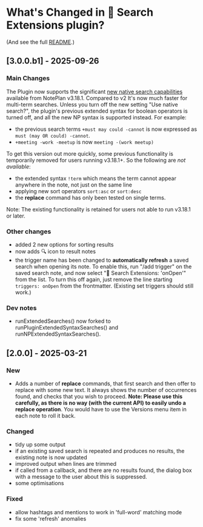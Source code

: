 # What's Changed in 🔎 Search Extensions plugin?
(And see the full [README](https://github.com/NotePlan/plugins/tree/main/jgclark.SearchExtensions).)
<!-- Main description: Allows searches to be saved and re-run, to use more powerful search operators, and be done over specified time periods. -->

## [3.0.0.b1] - 2025-09-26
### Main Changes
The Plugin now supports the significant [new native search capabilities](https://help.noteplan.co/article/269-advanced-search) available from NotePlan v3.18.1. Compared to v2 It's now much faster for multi-term searches. Unless you turn off the new setting "Use native search?", the plugin's previous extended syntax for boolean operators is turned off, and all the new NP syntax is supported instead.  For example: 
- the previous search terms  `+must may could -cannot` is now expressed as `must (may OR could) -cannot`.
- `+meeting -work -meetup` is now `meeting -(work meetup)`

To get this version out more quickly, some previous functionality is temporarily removed for users running v3.18.1+. So the following are _not available_:
- the extended syntax `!term` which means the term cannot appear anywhere in the note, not just on the same line
- applying new sort operators `sort:asc` or `sort:desc`
- the **replace** command has only been tested on single terms.

Note: The existing functionality is retained for users not able to run v3.18.1 or later.
### Other changes
- added 2 new options for sorting results
- now adds 🔍 icon to result notes
- the trigger name has been changed to **automatically refresh** a saved search when opening its note. To enable this, run "/add trigger" on the saved search note, and now select "🔎 Search Extensions: 'onOpen'" from the list.  To turn this off again, just remove the line starting `triggers: onOpen` from the frontmatter. (Existing set triggers should still work.)
### Dev notes
- runExtendedSearches() now forked to runPluginExtendedSyntaxSearches() and runNPExtendedSyntaxSearches().

## [2.0.0] - 2025-03-21
### New
- Adds a number of **replace** commands, that first search and then offer to replace with some new text. It always shows the number of occurrences found, and checks that you wish to proceed. **Note: Please use this carefully, as there is no way (with the current API) to easily undo a replace operation**. You would have to use the Versions menu item in each note to roll it back.
### Changed
- tidy up some output
- if an existing saved search is repeated and produces no results, the existing note is now updated
- improved output when lines are trimmed
- if called from a callback, and there are no results found, the dialog box with a message to the user about this is suppressed.
- some optimisations
### Fixed
- allow hashtags and mentions to work in 'full-word' matching mode
- fix some 'refresh' anomalies
<!-- - ### Dev notes
- reduce erroneous logging in eDSP()
- refactor the calling functions and how they pass requests to saveSearch(). BREAKING CHANGE: this changes some of the arguments that can be passed in x-callbacks
- refactor searchPeriod() into saveSearch() to ease future maintenance -->

<!-- ## [1.5.0.b2] - 2025-03-02 (unreleased)
Allow hashtags and mentions to work in 'full-word' matching
Hook up other /replace commands.
Under-the-hood changes, to support being called by other plugins:
- write externalSearch()
- move some functions to helpers/dataManipulation.js
- refactor names of functions and types
-->

<!-- ## [1.5.0.b1] - 2025-01-27 (unreleased)
### New
- Adds a number of **replace** commands, that first search and then offer to replace with some new text. It always shows the number of occurrences found, and checks that you wish to proceed. **Note: Please use this carefully, as there is no way (with the current API) to easily undo a replace operation**. You would have to use the Versions menu item in each note to roll it back.
-->
<!-- 
## [1.4.0] - 2025-01-18
### New
- Adds ability to search matching the case of words ("**case sensitively**"). This is different to NotePlan which only allows case-insensitive searching. There is a new setting to turn this on or off. There is a new control for this on the flexiSearch dialog.
- By default search terms in NotePlan matches on parts of longer words. There is now a setting to restrict searches to **matching full words only**. There is a new control for this on the flexiSearch dialog.
### Changed
- some flexi search dialog tweaks
### Fixed
- Refresh button not working in QuickSearch results note
### Dev Note
- includes most of the work on new Replace commands as well, but wanted to get some fixes and tweaks out first

## [1.3.1] - 2023-12-30
### Changed
- Updated x-callback handling as a result of changes in NotePlan 3.9.11 (build 1142)
### Fixed
- Fixed display of items with a match on just part of a word in Simplified mode
- Fixed display of open checklist items in Simplified mode
- Fixed display of items that are entirely a URL
- Searches using "open checklist" type in flexiSearch (thanks to report by @clayrussell )

## [1.3.0] - 2023-12-26
- Adds ability to **automatically refresh** a saved search when opening its note. To enable this, run "/add trigger" on the saved search note, and select "🔎 Search Extensions: 'refreshSavedSearch'" from the list.  To turn this off again, just remove the line starting `triggers: onOpen` from the frontmatter.
- Adds **wildcard operators `*` and `?`** in search terms. These match any number of characters (including none) and just 1 character respectively within a word. For example, `pos*e` matches "possible", "posie" and "pose"; `poli?e` matches "polite" and "police".
- Speeded up searches that have multiple terms (particularly 'must-find' terms)
- Now places the date and time of the search, and the Refresh 'button' under the section heading, not above it. This makes better sense for the auto-refresh (above).
- Now clarified that searches do include the special Archive and Templates folders, unless you exclude them using the 'Folders to exclude' setting.

## [1.2.4] - 2023-10-04
### Changes
- the /flexiSearch dialog box simplified with a new tooltip help, and better validation checks
- the /flexiSearch dialog box now renders OK on iOS
- removed the 'Cancel' button as it doesn't work on iOS/iPadOS, and on macOS you can use the standard red 'traffic-light' button instead.

## [1.2.3] - 2023-10-02
- change to allow /quickSearch to be started from x-callback  but still ask user for search terms (for @dwertheimer)

## [1.2.2] - 2023-09-01
- ability to run FlexiSearch without closing the Dashboard and Project list windows from other plugins (requires NP v3.9.6.)

## [1.2.1] - 2023-07-14
- add 'Click to refresh' button when appending to current note (for @dvcrn)
- fix bug in /searchInPeriod when run from x-callback with date parameters

## [1.2.0] - 2023-07-01
### Added
- searching for exact multi-word phrases such as `"Bob Smith"` is now possible, and much quicker than the previous approximately-multi-word searching
- new iOS Settings editor command "/Search: update plugin settings"
### Changed
- clarified that '/searchResultsInPeriod' only returns results from calendar notes in the right time period

## [1.1.1] - 2023-06-30
- (really this is the 1.1.0 release, but I'm forced to call it 1.1.1)

## [1.1.0-beta10] - 2023-06-02
- added **/flexiSearch** command, with automatic saving of options between subsequent searches.
- allows an empty search term, which might be useful in flexiSearch to find all open tasks. It asks for confirmation first, as this might be a lengthy operation.
- if the search has no results, it now just brings up a dialog and doesn't write to a note
- should now only open a new split view for results when the results aren't already open in a split view

## [1.1.0-beta9] - 2023-05-17
- fix to allow searching with Unicode characters (thanks to the report by @haris_sav and initial diagnosis by @dwertheimer)

## [1.1.0-beta8] - 2023-02-17
- fix to scheduled items getting synced in /searchOpenTasks results, released again to go with NP v3.8.1 build 973.

## [1.1.0-beta7] - 2023-01-25
- where there are multiple copies of a line because they have been sync'd together, only one will now be shown. This will be the one in the most recently-edited note. (for @Stacey with help by @dwertheimer)
- fix to scheduled items getting synced in /searchOpenTasks results (thanks for tip by @JaredOS); but this will need a new build of NP as well.

## [1.1.0-beta6] - 2023-01-18
- fix to typo stopping refresh on /search results (thanks for tip by @DWREK)
- include new checklist open and scheduled types in /searchOpen results (thanks for tip by @KevinOBrien)

## [1.1.0-beta5] - 2022-12-23
### Changed
- the `!` character is now allowed as a search term, or in a search term, to allow for searching for `!`, `!!`, `!!!` as priority indicators.
- now allows highlighting results in 'NotePlan' style, _where the line isn't a "Synced Line"._

### Fixed
- in /searchOpenTasks sometimes "Synced Line" markers weren't carried into the results
- in /searchInPeriod the results limit was being applied too early, dropping possible results before the date check

## [1.1.0-beta3] - 2022-12-13
### New
- where there's an existing search results note, and the search is re-run, other text that you add before or after the results section is retained. (For @JPR1972)
-
### Changed
- will now give a warning to the user if more than 20 open tasks in results would result in Synced Lines being created. (This only applies if you're using the 'NotePlan' output style.)
- removed the restriction that stopped you using 1- or 2-character search terms, now that you can opt to limit the number of search results returned
- is smarter about when a new split window to show the results is needed (but it's still limited by the API)

## [1.1.0-beta2] - 2022-12-12 (unreleased)
### Changed
- search prompt box now shows more of the syntax options you can use
### Fixed
- error when refreshing results for /searchOverCalendar

## [1.1.0-beta1] - 2022-11-24
### Added
- Adds a new 'Result set size limit' setting that limits very large search results, to prevent overwhelming the app, particularly on mobile devices.
### Changed
- The **/searchOpenTasks** command can now take search terms that are purely negative (e.g. "-@personX") (for @JPR1972)
- Search terms like 'twitter.com' (that contain a `.` character) are now treated as one term not two.

## [1.0.0] - 2022-11-17
### Changed
- **This is a major re-write, so read carefully!**
- simplified most command names from `saveSearch...` to just `search...`
### Added
- supports `+` and `-` search operators for terms that **must** appear, and **must not** appear, respectively.  For example `+must may could -cannot` has 4 search terms, the first must be present, the last mustn't be present, and the middle two (may, could) can be.  The test for + and - is done per line in notes. If you wish to ignore the whole note that has a term, you can use the ! operator, e.g. `+must !not-me`. (thanks @dwertheimer for this suggestion)
- when returning an open task in a result (when using the 'Noteplan' style of output) the task line will be a sync'd copy of the original, not a copy of it. This means checking it off in the results will complete it in the original location too. (This is necessary for the new /searchOpenTasks command.) (For @dwertheimer and @JPR1972).
- new **/searchOpenTasks** command, that takes advantage of this open task sync
- you can now refresh results in a single click, with the " [🔄 Refresh results for ...]" pseudo-button under the heading on each search page
- there are two result styles: normal 'NotePlan' styling, showing tasks, bullets and quotes, tweaked slightly for matching headings. Or 'Simplified' text, more like web search engine results.
- searches run over the new Weekly Notes as well
- `"multi word"` search phrases aren't supported by the underlying API, but instead they will be treated as `+multi +word`, which means a match will only happen if they are at least on the same line
- provides x-callback entry points for these searches, and provides options for restricting searches to certain types of line -- see the [README](https://github.com/NotePlan/plugins/tree/main/jgclark.SearchExtensions) for details.
- added an API call for this that also allows restricting search to one or more paragraph types (e.g. 'open' for incomplete tasks), through the last parameter on `runSearchV2(...)`.

## [0.4.1] - 2022-07-11
### Added
- new command **/quickSearch** which searches over all notes and shows the results in a fixed results note, whose title is given by new setting '/quickSearch note title' (default: `Quick Search Results`)
### Changed
- much speedier searches, now it can take advantage of NotePlan improvements in build 813+
### Fixed
- The opening in split window now works reliably (thanks to @dwertheimer)

## [0.3.0] - 2022-07-08
### Added
- new setting 'Automatically save' when turned on automatically decides the name of the note to save the search results to (based on the search term), which avoids the final prompt. (for @dwertheimer)

## [0.2.0] - 2022-07-05
### Added
- the **order** of results can now be set: by title, created date, or changed date of the note the result is found in. This can be changed in the Settings.

## [0.1.1..0.1.2] - 2022-07-05
### Added
- added /saveSearchOverNotes command
- added /saveSearchOverCalendar command
### Fixed
- fixed problem with /saveSearchOverNotes command

## [0.1.0] - 2022-07-02
First release, with commands from earlier Summaries plugin.
### Changes
- speeded up the **/saveSearchResults** and **/saveSearchResultsInPeriod** commands significantly. (Under the hood the plugin now uses an API that takes advantage of caching.)
- now trims the display of matching results in search output, but still highlights the matched terms
 -->
